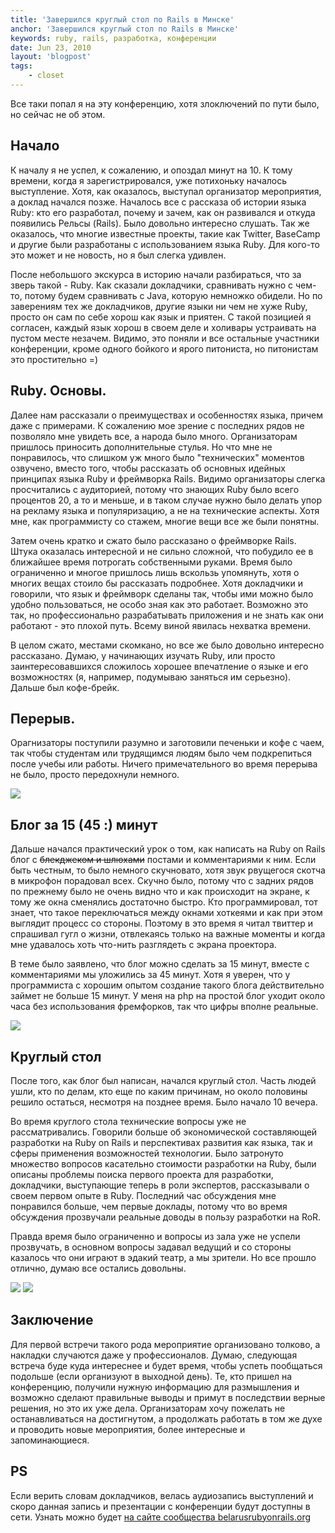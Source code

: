 ```yaml
---
title: 'Завершился круглый стол по Rails в Минске'
anchor: 'Завершился круглый стол по Rails в Минске'
keywords: ruby, rails, разработка, конференции
date: Jun 23, 2010
layout: 'blogpost'
tags:
    - closet
---
```


Все таки попал я на эту конференцию, хотя злоключений по пути было, но сейчас не об этом.

<!-- cut -->

## Начало

К началу я не успел, к сожалению, и опоздал минут на 10. К тому времени, когда я зарегистрировался, уже потихоньку началось выступление. Хотя, как оказалось, выступал организатор мероприятия, а доклад начался позже. Началось все с рассказа об истории языка Ruby: кто его разработал, почему и зачем, как он развивался и откуда появились Рельсы (Rails). Было довольно интересно слушать. Так же оказалось, что многие известные проекты, такие как Twitter, BaseCamp и другие были разработаны с использованием языка Ruby. Для кого-то это может и не новость, но я был слегка удивлен.

После небольшого экскурса в историю начали разбираться, что за зверь такой - Ruby. Как сказали докладчики, сравнивать нужно с чем-то, потому будем сравнивать с Java, которую немножко обидели. Но по заверениям тех же докладчиков, другие языки ни чем не хуже Ruby, просто он сам по себе хорош как язык и приятен. С такой позицией я согласен, каждый язык хорош в своем деле и холивары устраивать на пустом месте незачем. Видимо, это поняли и все остальные участники конференции, кроме одного бойкого и ярого питониста, но питонистам это простительно =)

## Ruby. Основы.

Далее нам рассказали о преимуществах и особенностях языка, причем даже с примерами. К сожалению мое зрение с последних рядов не позволяло мне увидеть все, а народа было много. Организаторам пришлось приносить дополнительные стулья. Но что мне не понравилось, что слишком уж много было "технических" моментов озвучено, вместо того, чтобы рассказать об основных идейных принципах языка Ruby и фреймворка Rails. Видимо организаторы слегка просчитались с аудиторией, потому что знающих Ruby было всего процентов 20, а то и меньше, и в таком случае нужно было делать упор на рекламу языка и популяризацию, а не на технические аспекты. Хотя мне, как программисту со стажем, многие вещи все же были понятны.

Затем очень кратко и сжато было рассказано о фреймворке Rails. Штука оказалась интересной и не сильно сложной, что побудило ее в ближайшее время потрогать собственными руками. Время было ограниченно и многое пришлось лишь вскользь упомянуть, хотя о многих вещах стоило бы рассказать подробнее. Хотя докладчики и говорили, что язык и фреймворк сделаны так, чтобы ими можно было удобно пользоваться, не особо зная как это работает. Возможно это так, но профессионально разрабатывать приложения и не знать как они работают - это плохой путь. Всему виной явилась нехватка времени.

В целом сжато, местами скомкано, но все же было довольно интересно рассказано. Думаю, у начинающих изучать Ruby, или просто заинтересовавшихся сложилось хорошее впечатление о языке и его возможностях (я, например, подумываю заняться им серьезно). Дальше был кофе-брейк.

## Перерыв.

Орагнизаторы поступили разумно и заготовили печеньки и кофе с чаем, так чтобы студентам или трудящимся людям было чем подкрепиться после учебы или работы. Ничего примечательного во время перерыва не было, просто передохнули немного.

![](http://klimchuk.com/upload/posts/zavershilsja-kruglyj-stol-po-rails-v-minske/1.jpg)

## Блог за 15 (45 :) минут

Дальше начался практический урок о том, как написать на Ruby on Rails блог с ~~блекджеком и шлюхами~~ постами и комментариями к ним. Если быть честным, то было немного скучновато, хотя звук рвущегося скотча в микрофон порадовал всех. Скучно было, потому что с задних рядов по прежнему было не очень видно что и как происходит на экране, к тому же окна сменялись достаточно быстро. Кто программировал, тот знает, что такое переключаться между окнами хоткеями и как при этом выглядит процесс со стороны. Поэтому в это время я читал твиттер и спрашивал гугл о жизни, отвлекаясь только на важные моменты и когда мне удавалось хоть что-нить разглядеть с экрана проектора.

В теме было заявлено, что блог можно сделать за 15 минут, вместе с комментариями мы уложились за 45 минут. Хотя я уверен, что у программиста с хорошим опытом создание такого блога действительно займет не больше 15 минут. У меня на php на простой блог уходит около часа без использования фремфорков, так что цифры вполне реальные.

![](http://klimchuk.com/upload/posts/zavershilsja-kruglyj-stol-po-rails-v-minske/3.jpg)

## Круглый стол

После того, как блог был написан, начался круглый стол. Часть людей ушли, кто по делам, кто еще по каким причинам, но около половины решило остаться, несмотря на позднее время. Было начало 10 вечера.

Во время круглого стола технические вопросы уже не рассматривались. Говорили больше об экономической составляющей разработки на Ruby on Rails и перспективах развития как языка, так и сферы применения возможностей технологии. Было затронуто множество вопросов касательно стоимости разработки на Ruby, были описаны проблемы поиска первого проекта для разработки, докладчики, выступающие теперь в роли экспертов, рассказывали о своем первом опыте в Ruby. Последний час обсуждения мне понравился больше, чем первые доклады, потому что во время обсуждения прозвучали реальные доводы в пользу разработки на RoR.

Правда время было ограниченно и вопросы из зала уже не успели прозвучать, в основном вопросы задавал ведущий и со стороны казалось что они играют в эдакий театр, а мы зрители. Но все прошло отлично, думаю все остались довольны.

![](http://klimchuk.com/upload/posts/zavershilsja-kruglyj-stol-po-rails-v-minske/4.jpg)
![](http://klimchuk.com/upload/posts/zavershilsja-kruglyj-stol-po-rails-v-minske/5.jpg)

## Заключение

Для первой встречи такого рода мероприятие организовано толково, а накладки случаются даже у профессионалов. Думаю, следующая встреча буде куда интереснее и будет время, чтобы успеть пообщаться подольше (если организуют в выходной день). Те, кто пришел на конференцию, получили нужную информацию для размышления и возможно сделают правильные выводы и примут в последствии верные решения, но это их уже дела. Организаторам хочу пожелать не останавливаться на достигнутом, а продолжать работать в том же духе и проводить новые мероприятия, более интересные и запоминающиеся.

## PS

Если верить словам докладчиков, велась аудиозапись выступлений и скоро данная запись и презентации с конференции будут доступны в сети. Узнать можно будет [на сайте сообщества belarusrubyonrails.org](http://belarusrubyonrails.org)
